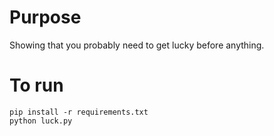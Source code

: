 # Purpose

Showing that you probably need to get lucky before anything.

# To run

```
pip install -r requirements.txt
python luck.py
```
